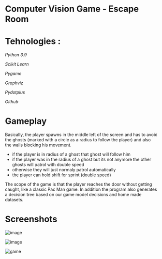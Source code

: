 # Computer Vision Game - Escape Room 

# Tehnologies :

*Python 3.9*

*Scikit Learn*

*Pygame*

*Graphviz*

*Pydotplus*

*Github*

# Gameplay 

  Basically, the player spawns in the middle left of the screen and has to avoid the ghosts (marked with a circle as a radius to follow the player) and also the walls blocking his movement.
  - if the player is in radius of a ghost that ghost will follow him
  - if the player was in the radius of a ghost but its not anymore the other ghosts will patrol with double speed
  - otherwise they will just normaly patrol automatically
  - the player can hold shift for sprint (double speed)

  The scope of the game is that the player reaches the door without getting caught, like a classic Pac Man game. In addition the program also generates a decision tree based on our game model decisions and home made datasets. 
  
# Screenshots

![image](https://user-images.githubusercontent.com/57600322/135754572-d56da573-c2e8-4b23-aa0a-8805da6fd9ba.png)


![image](https://user-images.githubusercontent.com/57600322/135754624-d0b0ee17-224d-4980-b039-0df12acbe006.png)


![game](https://user-images.githubusercontent.com/57600322/135754635-d49d603d-1ccf-4d34-9c81-269aec9febe0.png)

